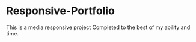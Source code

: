 # Responsive-Portfolio
This is a media responsive project
Completed to the best of my ability and time.